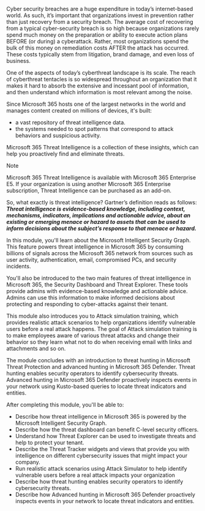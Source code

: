 Cyber security breaches are a huge expenditure in today’s internet-based world. As such, it’s important that organizations invest in prevention rather than just recovery from a security breach. The average cost of recovering from a typical cyber-security breach is so high because organizations rarely spend much money on the preparation or ability to execute action plans BEFORE (or during) a cyberattack. Rather, most organizations spend the bulk of this money on remediation costs AFTER the attack has occurred. These costs typically stem from litigation, brand damage, and even loss of business.

One of the aspects of today’s cyberthreat landscape is its scale. The reach of cyberthreat tentacles is so widespread throughout an organization that it makes it hard to absorb the extensive and incessant pool of information, and then understand which information is most relevant among the noise.

Since Microsoft 365 hosts one of the largest networks in the world and manages content created on millions of devices, it's built:

 -  a vast repository of threat intelligence data.
 -  the systems needed to spot patterns that correspond to attack behaviors and suspicious activity.

Microsoft 365 Threat Intelligence is a collection of these insights, which can help you proactively find and eliminate threats.

> [!NOTE]
> Microsoft 365 Threat Intelligence is available with Microsoft 365 Enterprise E5. If your organization is using another Microsoft 365 Enterprise subscription, Threat Intelligence can be purchased as an add-on.

So, what exactly is threat intelligence? Gartner’s definition reads as follows: ***Threat intelligence is evidence-based knowledge, including context, mechanisms, indicators, implications and actionable advice, about an existing or emerging menace or hazard to assets that can be used to inform decisions about the subject’s response to that menace or hazard.***

In this module, you'll learn about the Microsoft Intelligent Security Graph. This feature powers threat intelligence in Microsoft 365 by consuming billions of signals across the Microsoft 365 network from sources such as user activity, authentication, email, compromised PCs, and security incidents.

You'll also be introduced to the two main features of threat intelligence in Microsoft 365, the Security Dashboard and Threat Explorer. These tools provide admins with evidence-based knowledge and actionable advice. Admins can use this information to make informed decisions about protecting and responding to cyber-attacks against their tenant.

This module also introduces you to Attack simulation training, which provides realistic attack scenarios to help organizations identify vulnerable users before a real attack happens. The goal of Attack simulation training is to make employees aware of various threat attacks and change their behavior so they learn what not to do when receiving email with links and attachments and so on.

The module concludes with an introduction to threat hunting in Microsoft Threat Protection and advanced hunting in Microsoft 365 Defender. Threat hunting enables security operators to identify cybersecurity threats. Advanced hunting in Microsoft 365 Defender proactively inspects events in your network using Kusto-based queries to locate threat indicators and entities.

After completing this module, you'll be able to:

 -  Describe how threat intelligence in Microsoft 365 is powered by the Microsoft Intelligent Security Graph.
 -  Describe how the threat dashboard can benefit C-level security officers.
 -  Understand how Threat Explorer can be used to investigate threats and help to protect your tenant.
 -  Describe the Threat Tracker widgets and views that provide you with intelligence on different cybersecurity issues that might impact your company.
 -  Run realistic attack scenarios using Attack Simulator to help identify vulnerable users before a real attack impacts your organization
 -  Describe how threat hunting enables security operators to identify cybersecurity threats.
 -  Describe how Advanced hunting in Microsoft 365 Defender proactively inspects events in your network to locate threat indicators and entities.
